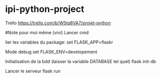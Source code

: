 # ipi-python-project

Trello
https://trello.com/b/W5tq8VA7/projet-python


#Note pour moi même (vivi)
Lancer cmd

lier les variables du package:
set FLASK_APP=flaskr

Mode debug
set FLASK_ENV=developement


Initialisation de la bdd (laisser la variable DATABASE tel quel)
flask init-db


Lancer le serveur
flask run

